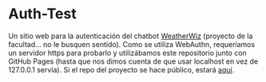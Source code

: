 # Auth-Test

Un sitio web para la autenticación del chatbot [WeatherWiz](https://t.me/t_weather_wiz_bot) (proyecto de la facultad... no le busquen sentido).
Como se utiliza WebAuthn, requeríamos un servidor https para probarlo y utilizábamos este repositorio junto con GitHub Pages
(hasta que nos dimos cuenta de que usar localhost en vez de 127.0.0.1 servía).
Si el repo del proyecto se hace público, estará [aquí](https://github.com/danlucagutierrez/chatbot).
